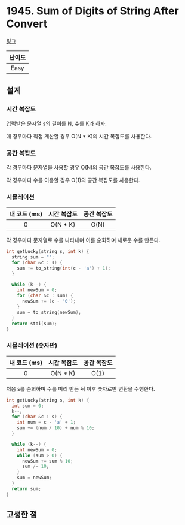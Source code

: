 # 1945. Sum of Digits of String After Convert

[링크](https://leetcode.com/problems/sum-of-digits-of-string-after-convert/description/)

| 난이도 |
| :----: |
|  Easy  |

## 설계

### 시간 복잡도

입력받은 문자열 s의 길이를 N, 수를 K라 하자.

매 경우마다 직접 계산할 경우 O(N \* K)의 시간 복잡도를 사용한다.

### 공간 복잡도

각 경우마다 문자열을 사용할 경우 O(N)의 공간 복잡도를 사용한다.

각 경우마다 수를 이용할 경우 O(1)의 공간 복잡도를 사용한다.

### 시뮬레이션

| 내 코드 (ms) | 시간 복잡도 | 공간 복잡도 |
| :----------: | :---------: | :---------: |
|      0       |  O(N \* K)  |    O(N)     |

각 경우마다 문자열로 수를 나타내며 이를 순회하며 새로운 수를 만든다.

```cpp
int getLucky(string s, int k) {
  string sum = "";
  for (char &c : s) {
    sum += to_string(int(c - 'a') + 1);
  }

  while (k--) {
    int newSum = 0;
    for (char &c : sum) {
      newSum += (c - '0');
    }
    sum = to_string(newSum);
  }
  return stoi(sum);
}
```

### 시뮬레이션 (숫자만)

| 내 코드 (ms) | 시간 복잡도 | 공간 복잡도 |
| :----------: | :---------: | :---------: |
|      0       |  O(N \* K)  |    O(1)     |

처음 s를 순회하며 수를 미리 만든 뒤 이후 숫자로만 변환을 수행한다.

```cpp
int getLucky(string s, int k) {
  int sum = 0;
  k--;
  for (char &c : s) {
    int num = c - 'a' + 1;
    sum += (num / 10) + num % 10;
  }

  while (k--) {
    int newSum = 0;
    while (sum > 0) {
      newSum += sum % 10;
      sum /= 10;
    }
    sum = newSum;
  }
  return sum;
}
```

## 고생한 점
